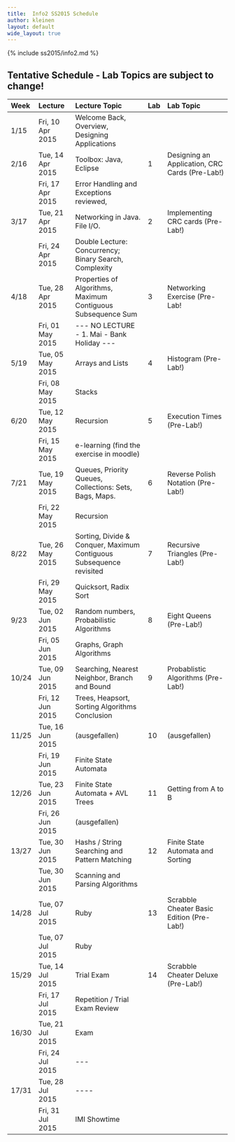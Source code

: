 ```yaml
---
title:  Info2 SS2015 Schedule
author: kleinen
layout: default
wide_layout: true
---
```

{% include ss2015/info2.md %}

## Tentative Schedule - Lab Topics are subject to change!

| Week  | Lecture          | Lecture Topic                                                       | Lab | Lab Topic                                       |
|:------|:-----------------|:--------------------------------------------------------------------|:----|:------------------------------------------------|
| 1/15  | Fri, 10 Apr 2015 | Welcome Back, Overview, Designing Applications                      |     |                                                 |
| 2/16  | Tue, 14 Apr 2015 | Toolbox: Java, Eclipse                                              | 1   | Designing an Application, CRC Cards  (Pre-Lab!) |
|       | Fri, 17 Apr 2015 | Error Handling and Exceptions reviewed,                             |     |                                                 |
| 3/17  | Tue, 21 Apr 2015 | Networking in Java. File I/O.                                       | 2   | Implementing CRC cards (Pre-Lab!)               |
|       | Fri, 24 Apr 2015 | Double Lecture: Concurrency; Binary Search, Complexity              |     |                                                 |
| 4/18  | Tue, 28 Apr 2015 | Properties of Algorithms, Maximum Contiguous Subsequence Sum        | 3   | Networking Exercise (Pre-Lab!                   |
|       | Fri, 01 May 2015 | --- NO LECTURE - 1. Mai - Bank Holiday ---                          |     |                                                 |
| 5/19  | Tue, 05 May 2015 | Arrays and Lists                                                    | 4   | Histogram (Pre-Lab!)                            |
|       | Fri, 08 May 2015 | Stacks                                                              |     |                                                 |
| 6/20  | Tue, 12 May 2015 | Recursion                                                           | 5   | Execution Times (Pre-Lab!)                      |
|       | Fri, 15 May 2015 | e-learning (find the exercise in moodle)                            |     |                                                 |
| 7/21  | Tue, 19 May 2015 | Queues, Priority Queues, Collections: Sets, Bags, Maps.             | 6   | Reverse Polish Notation (Pre-Lab!)              |
|       | Fri, 22 May 2015 | Recursion                                                           |     |                                                 |
| 8/22  | Tue, 26 May 2015 | Sorting, Divide & Conquer, Maximum Contiguous Subsequence revisited | 7   | Recursive Triangles (Pre-Lab!)                  |
|       | Fri, 29 May 2015 | Quicksort, Radix Sort                                               |     |                                                 |
| 9/23  | Tue, 02 Jun 2015 | Random numbers, Probabilistic Algorithms                            | 8   | Eight Queens (Pre-Lab!)                         |
|       | Fri, 05 Jun 2015 | Graphs, Graph Algorithms                                            |     |                                                 |
| 10/24 | Tue, 09 Jun 2015 | Searching, Nearest Neighbor, Branch and Bound                       | 9   | Probablistic Algorithms  (Pre-Lab!)             |
|       | Fri, 12 Jun 2015 | Trees, Heapsort, Sorting Algorithms Conclusion                      |     |                                                 |
| 11/25 | Tue, 16 Jun 2015 | (ausgefallen)                                                       | 10  | (ausgefallen)                                   |
|       | Fri, 19 Jun 2015 | Finite State Automata                                               |     |                                                 |
| 12/26 | Tue, 23 Jun 2015 | Finite State Automata + AVL Trees                                   | 11  | Getting from A to B                             |
|       | Fri, 26 Jun 2015 | (ausgefallen)                                                       |     |                                                 |
| 13/27 | Tue, 30 Jun 2015 | Hashs  /  String Searching and Pattern Matching                     | 12  | Finite State Automata and Sorting               |
|       | Tue, 30 Jun 2015 | Scanning and Parsing Algorithms                                     |     |                                                 |
| 14/28 | Tue, 07 Jul 2015 | Ruby                                                                | 13  | Scrabble Cheater Basic Edition (Pre-Lab!)       |
|       | Tue, 07 Jul 2015 | Ruby                                                                |     |                                                 |
| 15/29 | Tue, 14 Jul 2015 | Trial Exam                                                          | 14  | Scrabble Cheater Deluxe (Pre-Lab!)              |
|       | Fri, 17 Jul 2015 | Repetition / Trial Exam Review                                      |     |                                                 |
| 16/30 | Tue, 21 Jul 2015 | Exam                                                                |     |                                                 |
|       | Fri, 24 Jul 2015 | ---                                                                 |     |                                                 |
| 17/31 | Tue, 28 Jul 2015 | ----                                                                |     |                                                 |
|       | Fri, 31 Jul 2015 | IMI Showtime                                                        |     |                                                 |
